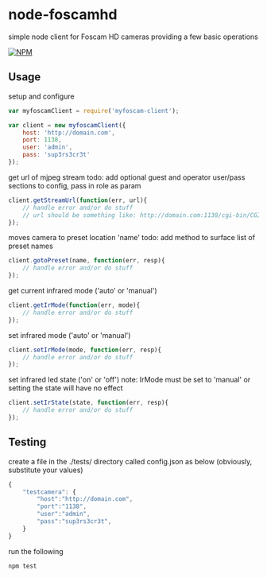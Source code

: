 node-foscamhd
=============

simple node client for Foscam HD cameras providing a few basic operations

[![NPM](https://nodei.co/npm/myfoscam-client.png?compact=true)](https://nodei.co/npm/myfoscam-client/)

## Usage

setup and configure
```javascript
var myfoscamClient = require('myfoscam-client');

var client = new myfoscamClient({
	host: 'http://domain.com',
	port: 1138,
	user: 'admin',
	pass: 'sup3rs3cr3t'
});
```

get url of mjpeg stream
todo: add optional guest and operator user/pass sections to config, pass in role as param
```javascript
client.getStreamUrl(function(err, url){
	// handle error and/or do stuff
	// url should be something like: http://domain.com:1138/cgi-bin/CGIStream.cgi?cmd=GetMJStream&usr=admin&pwd=sup3rs3cr3t
});
```

moves camera to preset location 'name'
todo: add method to surface list of preset names
```javascript
client.gotoPreset(name, function(err, resp){
	// handle error and/or do stuff
});
```

get current infrared mode ('auto' or 'manual')
```javascript
client.getIrMode(function(err, mode){
	// handle error and/or do stuff
});
```

set infrared mode ('auto' or 'manual')
```javascript
client.setIrMode(mode, function(err, resp){
	// handle error and/or do stuff
});
```

set infrared led state ('on' or 'off')
note: IrMode must be set to 'manual' or setting the state will have no effect
```javascript
client.setIrState(state, function(err, resp){
	// handle error and/or do stuff
});
```

## Testing

create a file in the ./tests/ directory called config.json as below (obviously, substitute your values)
```javascript
{
	"testcamera": {
		"host":"http://domain.com",
		"port":"1138",
		"user":"admin",
		"pass":"sup3rs3cr3t",
	}
}
```

run the following
```bash
npm test
```
